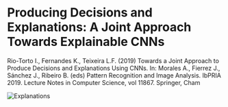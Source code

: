 # Producing Decisions and Explanations: A Joint Approach Towards Explainable CNNs  

Rio-Torto I., Fernandes K., Teixeira L.F. (2019) Towards a Joint Approach to Produce Decisions and Explanations Using CNNs. In: Morales A., Fierrez J., Sánchez J., Ribeiro B. (eds) Pattern Recognition and Image Analysis. IbPRIA 2019. Lecture Notes in Computer Science, vol 11867. Springer, Cham

![Explanations](https://icrto.github.com/xML/example_images/imagenetHVZ_grid_explanations.png)
